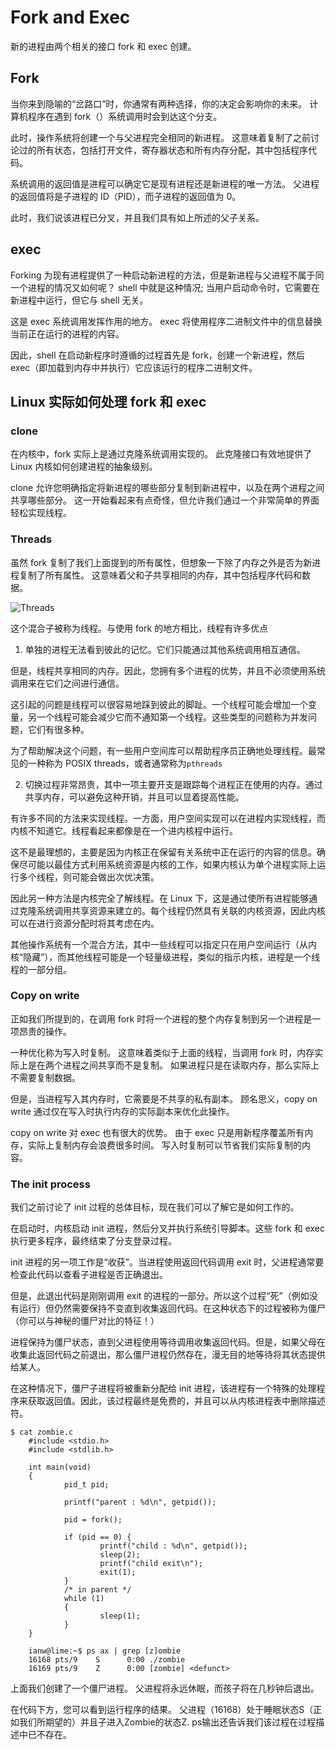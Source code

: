 # Fork and Exec

新的进程由两个相关的接口 fork 和 exec 创建。

## Fork

当你来到隐喻的“岔路口”时，你通常有两种选择，你的决定会影响你的未来。 计算机程序在遇到 fork（）系统调用时会到达这个分支。

此时，操作系统将创建一个与父进程完全相同的新进程。 这意味着复制了之前讨论过的所有状态，包括打开文件，寄存器状态和所有内存分配，其中包括程序代码。

系统调用的返回值是进程可以确定它是现有进程还是新进程的唯一方法。 父进程的返回值将是子进程的 ID（PID），而子进程的返回值为 0。

此时，我们说该进程已分叉，并且我们具有如上所述的父子关系。

## exec

Forking 为现有进程提供了一种启动新进程的方法，但是新进程与父进程不属于同一个进程的情况又如何呢？ shell 中就是这种情况; 当用户启动命令时，它需要在新进程中运行，但它与 shell 无关。

这是 exec 系统调用发挥作用的地方。 exec 将使用程序二进制文件中的信息替换当前正在运行的进程的内容。

因此，shell 在启动新程序时遵循的过程首先是 fork，创建一个新进程，然后 exec（即加载到内存中并执行）它应该运行的程序二进制文件。

## Linux 实际如何处理 fork 和 exec

### clone

在内核中，fork 实际上是通过克隆系统调用实现的。 此克隆接口有效地提供了 Linux 内核如何创建进程的抽象级别。

clone 允许您明确指定将新进程的哪些部分复制到新进程中，以及在两个进程之间共享哪些部分。 这一开始看起来有点奇怪，但允许我们通过一个非常简单的界面轻松实现线程。

### Threads

虽然 fork 复制了我们上面提到的所有属性，但想象一下除了内存之外是否为新进程复制了所有属性。 这意味着父和子共享相同的内存，其中包括程序代码和数据。

![Threads](http://www.bottomupcs.com/chapter04/figures/threads.png)

这个混合子被称为线程。与使用 fork 的地方相比，线程有许多优点

1. 单独的进程无法看到彼此的记忆。它们只能通过其他系统调用相互通信。

但是，线程共享相同的内存。因此，您拥有多个进程的优势，并且不必须使用系统调用来在它们之间进行通信。

这引起的问题是线程可以很容易地踩到彼此的脚趾。一个线程可能会增加一个变量，另一个线程可能会减少它而不通知第一个线程。这些类型的问题称为并发问题，它们有很多种。

为了帮助解决这个问题，有一些用户空间库可以帮助程序员正确地处理线程。最常见的一种称为 POSIX threads，或者通常称为`pthreads`

2. 切换过程非常昂贵，其中一项主要开支是跟踪每个进程正在使用的内存。通过共享内存，可以避免这种开销，并且可以显着提高性能。

有许多不同的方法来实现线程。一方面，用户空间实现可以在进程内实现线程，而内核不知道它。线程看起来都像是在一个进内核程中运行。

这不是最理想的，主要是因为内核正在保留有关系统中正在运行的内容的信息。确保尽可能以最佳方式利用系统资源是内核的工作，如果内核认为单个进程实际上运行多个线程，则可能会做出次优决策。

因此另一种方法是内核完全了解线程。在 Linux 下，这是通过使所有进程能够通过克隆系统调用共享资源来建立的。每个线程仍然具有关联的内核资源，因此内核可以在进行资源分配时将其考虑在内。

其他操作系统有一个混合方法，其中一些线程可以指定只在用户空间运行（从内核“隐藏”），而其他线程可能是一个轻量级进程，类似的指示内核，进程是一个线程的一部分组。

### Copy on write

正如我们所提到的，在调用 fork 时将一个进程的整个内存复制到另一个进程是一项昂贵的操作。

一种优化称为写入时复制。 这意味着类似于上面的线程，当调用 fork 时，内存实际上是在两个进程之间共享而不是复制。 如果进程只是在读取内存，那么实际上不需要复制数据。

但是，当进程写入其内存时，它需要是不共享的私有副本。 顾名思义，copy on write 通过仅在写入时执行内存的实际副本来优化此操作。

copy on write 对 exec 也有很大的优势。 由于 exec 只是用新程序覆盖所有内存，实际上复制内存会浪费很多时间。 写入时复制可以节省我们实际复制的内容。

### The init process

我们之前讨论了 init 过程的总体目标，现在我们可以了解它是如何工作的。

在启动时，内核启动 init 进程，然后分叉并执行系统引导脚本。这些 fork 和 exec 执行更多程序，最终结束了分支登录过程。

init 进程的另一项工作是“收获”。当进程使用返回代码调用 exit 时，父进程通常要检查此代码以查看子进程是否正确退出。

但是，此退出代码是刚刚调用 exit 的进程的一部分。所以这个过程“死”（例如没有运行）但仍然需要保持不变直到收集返回代码。在这种状态下的过程被称为僵尸（你可以与神秘的僵尸对比的特征！）

进程保持为僵尸状态，直到父进程使用等待调用收集返回代码。但是，如果父母在收集此返回代码之前退出，那么僵尸进程仍然存在，漫无目的地等待将其状态提供给某人。

在这种情况下，僵尸子进程将被重新分配给 init 进程，该进程有一个特殊的处理程序来获取返回值。因此，该过程最终是免费的，并且可以从内核进程表中删除描述符。


```
$ cat zombie.c
    #include <stdio.h>
    #include <stdlib.h>
    
    int main(void)
    {
            pid_t pid;
    
            printf("parent : %d\n", getpid());
    
            pid = fork();
    
            if (pid == 0) {
                    printf("child : %d\n", getpid());
                    sleep(2);
                    printf("child exit\n");
                    exit(1);
            }
            /* in parent */
            while (1)
            {
                    sleep(1);
            }
    }
    
    ianw@lime:~$ ps ax | grep [z]ombie
    16168 pts/9    S      0:00 ./zombie
    16169 pts/9    Z      0:00 [zombie] <defunct>
```

上面我们创建了一个僵尸进程。 父进程将永远休眠，而孩子将在几秒钟后退出。

在代码下方，您可以看到运行程序的结果。 父进程（16168）处于睡眠状态S（正如我们所期望的）并且子进入Zombie的状态Z. ps输出还告诉我们该过程在过程描述中已不存在。